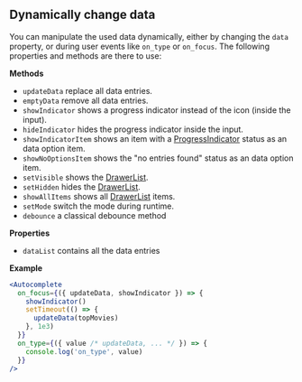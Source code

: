 ## Dynamically change data

You can manipulate the used data dynamically, either by changing the `data` property, or during user events like `on_type` or `on_focus`. The following properties and methods are there to use:

**Methods**

- `updateData` replace all data entries.
- `emptyData` remove all data entries.
- `showIndicator` shows a progress indicator instead of the icon (inside the input).
- `hideIndicator` hides the progress indicator inside the input.
- `showIndicatorItem` shows an item with a [ProgressIndicator](/uilib/components/progress-indicator) status as an data option item.
- `showNoOptionsItem` shows the "no entries found" status as an data option item.
- `setVisible` shows the [DrawerList](/uilib/components/fragments/drawer-list).
- `setHidden` hides the [DrawerList](/uilib/components/fragments/drawer-list).
- `showAllItems` shows all [DrawerList](/uilib/components/fragments/drawer-list) items.
- `setMode` switch the mode during runtime.
- `debounce` a classical debounce method

**Properties**

- `dataList` contains all the data entries

**Example**

```jsx
<Autocomplete
  on_focus={({ updateData, showIndicator }) => {
    showIndicator()
    setTimeout(() => {
      updateData(topMovies)
    }, 1e3)
  }}
  on_type={({ value /* updateData, ... */ }) => {
    console.log('on_type', value)
  }}
/>
```
